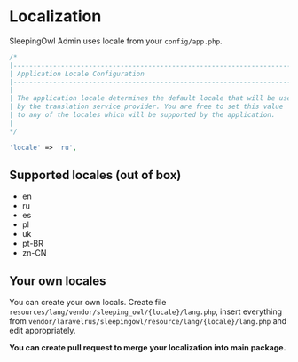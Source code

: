 # Localization

SleepingOwl Admin uses locale from your `config/app.php`.

```php
/*
|--------------------------------------------------------------------------
| Application Locale Configuration
|--------------------------------------------------------------------------
|
| The application locale determines the default locale that will be used
| by the translation service provider. You are free to set this value
| to any of the locales which will be supported by the application.
|
*/

'locale' => 'ru',
```

## Supported locales (out of box)

 - en
 - ru
 - es
 - pl
 - uk
 - pt-BR
 - zn-CN

## Your own locales

You can create your own locals. Create file `resources/lang/vendor/sleeping_owl/{locale}/lang.php`, 
insert everything from `vendor/laravelrus/sleepingowl/resource/lang/{locale}/lang.php` and edit appropriately. 

**You can create pull request to merge your localization into main package.**
